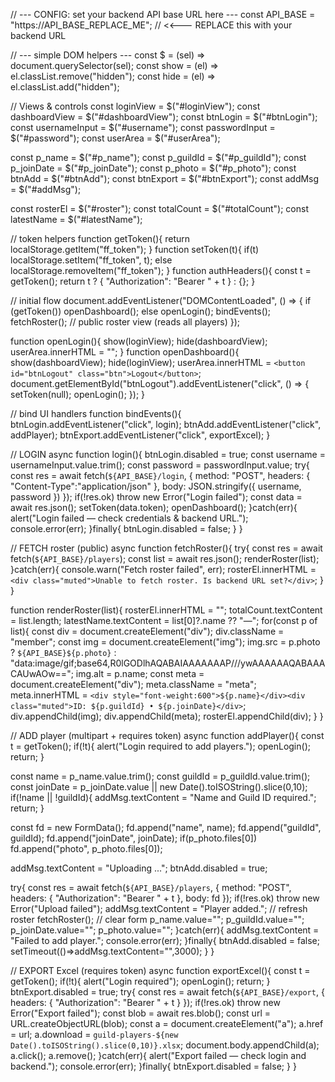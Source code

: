// --- CONFIG: set your backend API base URL here ---
const API_BASE = "https://API_BASE_REPLACE_ME"; // <<--- REPLACE this with your backend URL

// --- simple DOM helpers ---
const $ = (sel) => document.querySelector(sel);
const show = (el) => el.classList.remove("hidden");
const hide = (el) => el.classList.add("hidden");

// Views & controls
const loginView = $("#loginView");
const dashboardView = $("#dashboardView");
const btnLogin = $("#btnLogin");
const usernameInput = $("#username");
const passwordInput = $("#password");
const userArea = $("#userArea");

const p_name = $("#p_name");
const p_guildId = $("#p_guildId");
const p_joinDate = $("#p_joinDate");
const p_photo = $("#p_photo");
const btnAdd = $("#btnAdd");
const btnExport = $("#btnExport");
const addMsg = $("#addMsg");

const rosterEl = $("#roster");
const totalCount = $("#totalCount");
const latestName = $("#latestName");

// token helpers
function getToken(){ return localStorage.getItem("ff_token"); }
function setToken(t){ if(t) localStorage.setItem("ff_token", t); else localStorage.removeItem("ff_token"); }
function authHeaders(){ const t = getToken(); return t ? { "Authorization": "Bearer " + t } : {}; }

// initial flow
document.addEventListener("DOMContentLoaded", () => {
  if (getToken()) openDashboard();
  else openLogin();
  bindEvents();
  fetchRoster(); // public roster view (reads all players)
});

function openLogin(){
  show(loginView); hide(dashboardView);
  userArea.innerHTML = "";
}
function openDashboard(){
  show(dashboardView); hide(loginView);
  userArea.innerHTML = `<button id="btnLogout" class="btn">Logout</button>`;
  document.getElementById("btnLogout").addEventListener("click", () => { setToken(null); openLogin(); });
}

// bind UI handlers
function bindEvents(){
  btnLogin.addEventListener("click", login);
  btnAdd.addEventListener("click", addPlayer);
  btnExport.addEventListener("click", exportExcel);
}

// LOGIN
async function login(){
  btnLogin.disabled = true;
  const username = usernameInput.value.trim();
  const password = passwordInput.value;
  try{
    const res = await fetch(`${API_BASE}/login`, {
      method: "POST",
      headers: { "Content-Type":"application/json" },
      body: JSON.stringify({ username, password })
    });
    if(!res.ok) throw new Error("Login failed");
    const data = await res.json();
    setToken(data.token);
    openDashboard();
  }catch(err){
    alert("Login failed — check credentials & backend URL.");
    console.error(err);
  }finally{ btnLogin.disabled = false; }
}

// FETCH roster (public)
async function fetchRoster(){
  try{
    const res = await fetch(`${API_BASE}/players`);
    const list = await res.json();
    renderRoster(list);
  }catch(err){
    console.warn("Fetch roster failed", err);
    rosterEl.innerHTML = `<div class="muted">Unable to fetch roster. Is backend URL set?</div>`;
  }
}

function renderRoster(list){
  rosterEl.innerHTML = "";
  totalCount.textContent = list.length;
  latestName.textContent = list[0]?.name ?? "—";
  for(const p of list){
    const div = document.createElement("div");
    div.className = "member";
    const img = document.createElement("img");
    img.src = p.photo ? `${API_BASE}${p.photo}` : "data:image/gif;base64,R0lGODlhAQABAIAAAAAAAP///ywAAAAAAQABAAACAUwAOw==";
    img.alt = p.name;
    const meta = document.createElement("div");
    meta.className = "meta";
    meta.innerHTML = `<div style="font-weight:600">${p.name}</div><div class="muted">ID: ${p.guildId} • ${p.joinDate}</div>`;
    div.appendChild(img); div.appendChild(meta);
    rosterEl.appendChild(div);
  }
}

// ADD player (multipart + requires token)
async function addPlayer(){
  const t = getToken();
  if(!t){ alert("Login required to add players."); openLogin(); return; }

  const name = p_name.value.trim();
  const guildId = p_guildId.value.trim();
  const joinDate = p_joinDate.value || new Date().toISOString().slice(0,10);
  if(!name || !guildId){ addMsg.textContent = "Name and Guild ID required."; return; }

  const fd = new FormData();
  fd.append("name", name);
  fd.append("guildId", guildId);
  fd.append("joinDate", joinDate);
  if(p_photo.files[0]) fd.append("photo", p_photo.files[0]);

  addMsg.textContent = "Uploading ...";
  btnAdd.disabled = true;

  try{
    const res = await fetch(`${API_BASE}/players`, {
      method: "POST",
      headers: { "Authorization": "Bearer " + t },
      body: fd
    });
    if(!res.ok) throw new Error("Upload failed");
    addMsg.textContent = "Player added.";
    // refresh roster
    fetchRoster();
    // clear form
    p_name.value=""; p_guildId.value=""; p_joinDate.value=""; p_photo.value="";
  }catch(err){
    addMsg.textContent = "Failed to add player.";
    console.error(err);
  }finally{ btnAdd.disabled = false; setTimeout(()=>addMsg.textContent="",3000); }
}

// EXPORT Excel (requires token)
async function exportExcel(){
  const t = getToken();
  if(!t){ alert("Login required"); openLogin(); return; }
  btnExport.disabled = true;
  try{
    const res = await fetch(`${API_BASE}/export`, {
      headers: { "Authorization": "Bearer " + t }
    });
    if(!res.ok) throw new Error("Export failed");
    const blob = await res.blob();
    const url = URL.createObjectURL(blob);
    const a = document.createElement("a");
    a.href = url;
    a.download = `guild-players-${new Date().toISOString().slice(0,10)}.xlsx`;
    document.body.appendChild(a);
    a.click();
    a.remove();
  }catch(err){
    alert("Export failed — check login and backend.");
    console.error(err);
  }finally{ btnExport.disabled = false; }
}
